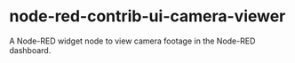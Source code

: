 # node-red-contrib-ui-camera-viewer
A Node-RED widget node to view camera footage in the Node-RED dashboard.
